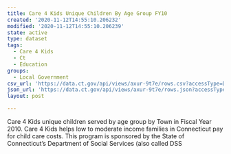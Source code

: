 ```yaml
---
title: Care 4 Kids Unique Children By Age Group FY10
created: '2020-11-12T14:55:10.206232'
modified: '2020-11-12T14:55:10.206239'
state: active
type: dataset
tags:
  - Care 4 Kids
  - Ct
  - Education
groups:
  - Local Government
csv_url: 'https://data.ct.gov/api/views/axur-9t7e/rows.csv?accessType=DOWNLOAD'
json_url: 'https://data.ct.gov/api/views/axur-9t7e/rows.json?accessType=DOWNLOAD'
layout: post

---
```

Care 4 Kids unique children served by age group by Town in Fiscal Year 2010. Care 4 Kids helps low to moderate income families in Connecticut pay for child care costs. This program is sponsored by the State of Connecticut’s Department of Social Services (also called DSS
